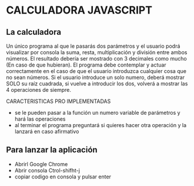 # CALCULADORA JAVASCRIPT

## La calculadora

Un único programa al que le pasarás dos parámetros y el usuario podrá visualizar por consola la suma, resta, multiplicación y división entre ambos números. El resultado debería ser mostrado con 3 decimales como mucho (En caso de que hubieran). El programa debe contemplar y actuar correctamente en el caso de que el usuario introduzca cualquier cosa que no sean números.
Si el usuario introduce un solo numero, deberá mostrar SOLO su raíz cuadrada, si vuelve a introducir los dos, volverá a mostrar las 4 operaciones de siempre.

CARACTERISTICAS PRO IMPLEMENTADAS

- se le pueden pasar a la función un numero variable de parámetros y hará las operaciones
- al terminar el programa preguntará si quieres hacer otra operación y la lanzará en caso afirmativo

## Para lanzar la aplicación

* Abrirl Google Chrome
* Abrir consola Ctrol-shifht-j
* copiar codigo en consola y pulsar enter